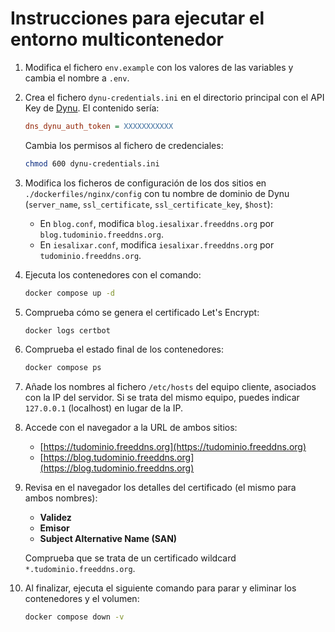 # Instrucciones para ejecutar el entorno multicontenedor

1. Modifica el fichero `env.example` con los valores de las variables y cambia el nombre a `.env`.

2. Crea el fichero `dynu-credentials.ini` en el directorio principal con el API Key de [Dynu](https://www.dynu.com/). El contenido sería:

   ```ini
   dns_dynu_auth_token = XXXXXXXXXXX
   ```

   Cambia los permisos al fichero de credenciales:
   ```bash
   chmod 600 dynu-credentials.ini
   ```

3. Modifica los ficheros de configuración de los dos sitios en `./dockerfiles/nginx/config` con tu nombre de dominio de Dynu (`server_name`, `ssl_certificate`, `ssl_certificate_key`, `$host`):
   - En `blog.conf`, modifica `blog.iesalixar.freeddns.org` por `blog.tudominio.freeddns.org`.
   - En `iesalixar.conf`, modifica `iesalixar.freeddns.org` por `tudominio.freeddns.org`.

4. Ejecuta los contenedores con el comando:
   ```bash
   docker compose up -d
   ```

5. Comprueba cómo se genera el certificado Let's Encrypt:
   ```bash
   docker logs certbot
   ```

6. Comprueba el estado final de los contenedores:
   ```bash
   docker compose ps
   ```

7. Añade los nombres al fichero `/etc/hosts` del equipo cliente, asociados con la IP del servidor. Si se trata del mismo equipo, puedes indicar `127.0.0.1` (localhost) en lugar de la IP.

8. Accede con el navegador a la URL de ambos sitios:
   - [https://tudominio.freeddns.org](https://tudominio.freeddns.org)
   - [https://blog.tudominio.freeddns.org](https://blog.tudominio.freeddns.org)

9. Revisa en el navegador los detalles del certificado (el mismo para ambos nombres): 
   - **Validez**
   - **Emisor**
   - **Subject Alternative Name (SAN)**

   Comprueba que se trata de un certificado wildcard `*.tudominio.freeddns.org`.
   
11. Al finalizar, ejecuta el siguiente comando para parar y eliminar los contenedores y el volumen: 
    ```bash
    docker compose down -v
    ```




